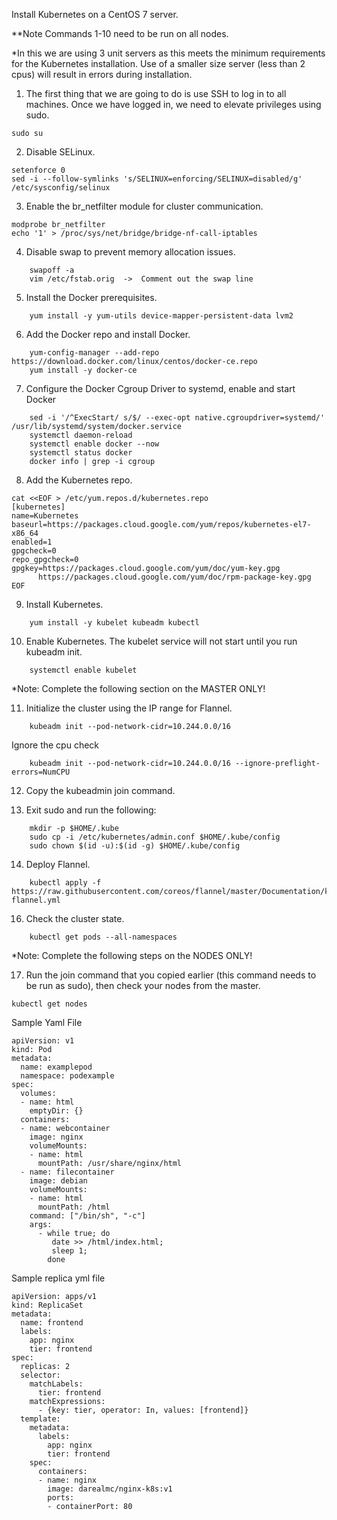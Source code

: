 Install Kubernetes on a CentOS 7 server.

**Note Commands 1-10 need to be run on all nodes.

*In this we are using 3 unit servers as this meets the minimum requirements for the Kubernetes installation. 
Use of a smaller size server (less than 2 cpus) will result in errors during installation.

1. The first thing that we are going to do is use SSH to log in to all machines. 
Once we have logged in, we need to elevate privileges using sudo.
```
sudo su
```
2. Disable SELinux.
```
setenforce 0
sed -i --follow-symlinks 's/SELINUX=enforcing/SELINUX=disabled/g' /etc/sysconfig/selinux
```
3. Enable the br_netfilter module for cluster communication.
```
modprobe br_netfilter
echo '1' > /proc/sys/net/bridge/bridge-nf-call-iptables
```
4. Disable swap to prevent memory allocation issues.
```
    swapoff -a
    vim /etc/fstab.orig  ->  Comment out the swap line
```
5. Install the Docker prerequisites.
```
    yum install -y yum-utils device-mapper-persistent-data lvm2
```   
6. Add the Docker repo and install Docker.
```
    yum-config-manager --add-repo https://download.docker.com/linux/centos/docker-ce.repo
    yum install -y docker-ce
```    
7. Configure the Docker Cgroup Driver to systemd, enable and start Docker
```
    sed -i '/^ExecStart/ s/$/ --exec-opt native.cgroupdriver=systemd/' /usr/lib/systemd/system/docker.service 
    systemctl daemon-reload
    systemctl enable docker --now 
    systemctl status docker
    docker info | grep -i cgroup
```    
8. Add the Kubernetes repo.
```
cat <<EOF > /etc/yum.repos.d/kubernetes.repo
[kubernetes]
name=Kubernetes
baseurl=https://packages.cloud.google.com/yum/repos/kubernetes-el7-x86_64
enabled=1
gpgcheck=0
repo_gpgcheck=0
gpgkey=https://packages.cloud.google.com/yum/doc/yum-key.gpg
      https://packages.cloud.google.com/yum/doc/rpm-package-key.gpg
EOF
```
9. Install Kubernetes.
```
    yum install -y kubelet kubeadm kubectl
```    
10. Enable Kubernetes. The kubelet service will not start until you run kubeadm init.
```
    systemctl enable kubelet
```    
*Note: Complete the following section on the MASTER ONLY!

11. Initialize the cluster using the IP range for Flannel.
```
    kubeadm init --pod-network-cidr=10.244.0.0/16
```
Ignore the cpu check
```
    kubeadm init --pod-network-cidr=10.244.0.0/16 --ignore-preflight-errors=NumCPU
```  
12. Copy the kubeadmin join command.

13. Exit sudo and run the following:
```
    mkdir -p $HOME/.kube
    sudo cp -i /etc/kubernetes/admin.conf $HOME/.kube/config
    sudo chown $(id -u):$(id -g) $HOME/.kube/config
```    
14. Deploy Flannel.
```
    kubectl apply -f https://raw.githubusercontent.com/coreos/flannel/master/Documentation/kube-flannel.yml
```    
16. Check the cluster state.
```
    kubectl get pods --all-namespaces
```    
*Note: Complete the following steps on the NODES ONLY!

17. Run the join command that you copied earlier (this command needs to be run as sudo), then check your nodes from the master.
```
kubectl get nodes
```


Sample Yaml File
```
apiVersion: v1
kind: Pod
metadata:
  name: examplepod
  namespace: podexample
spec:
  volumes:
  - name: html
    emptyDir: {}
  containers:
  - name: webcontainer
    image: nginx
    volumeMounts:
    - name: html
      mountPath: /usr/share/nginx/html
  - name: filecontainer
    image: debian
    volumeMounts:
    - name: html
      mountPath: /html
    command: ["/bin/sh", "-c"]
    args:
      - while true; do
         date >> /html/index.html;
         sleep 1;
        done
```

Sample replica yml file
```
apiVersion: apps/v1
kind: ReplicaSet
metadata:
  name: frontend
  labels:
    app: nginx
    tier: frontend
spec:
  replicas: 2
  selector:
    matchLabels: 
      tier: frontend
    matchExpressions:
      - {key: tier, operator: In, values: [frontend]}
  template:
    metadata:
      labels:
        app: nginx
        tier: frontend
    spec:
      containers:
      - name: nginx
        image: darealmc/nginx-k8s:v1
        ports:
        - containerPort: 80
```
